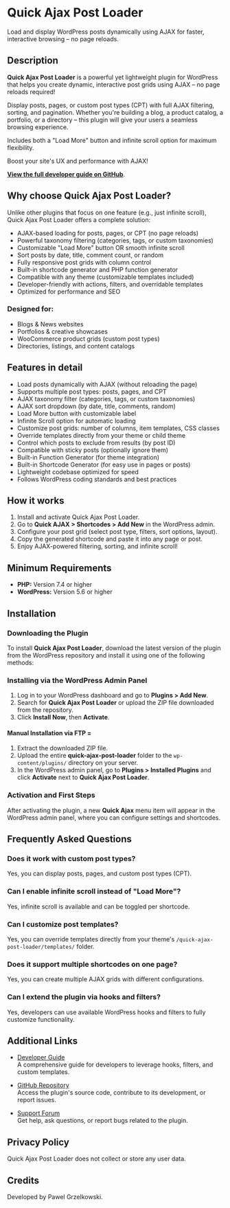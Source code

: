 # Quick Ajax Post Loader

Load and display WordPress posts dynamically using AJAX for faster, interactive browsing – no page reloads.

## Description

**Quick Ajax Post Loader** is a powerful yet lightweight plugin for WordPress that helps you create dynamic, interactive post grids using AJAX – no page reloads required!

Display posts, pages, or custom post types (CPT) with full AJAX filtering, sorting, and pagination. Whether you're building a blog, a product catalog, a portfolio, or a directory – this plugin will give your users a seamless browsing experience.

Includes both a "Load More" button and infinite scroll option for maximum flexibility.

Boost your site's UX and performance with AJAX!

**[View the full developer guide on GitHub](https://github.com/grzelkowski/quick-ajax-post-loader/blob/main/DEVELOPER_GUIDE.md)**.

## Why choose Quick Ajax Post Loader?

Unlike other plugins that focus on one feature (e.g., just infinite scroll), Quick Ajax Post Loader offers a complete solution:

* AJAX-based loading for posts, pages, or CPT (no page reloads)
* Powerful taxonomy filtering (categories, tags, or custom taxonomies)
* Customizable "Load More" button OR smooth infinite scroll
* Sort posts by date, title, comment count, or random
* Fully responsive post grids with column control
* Built-in shortcode generator and PHP function generator
* Compatible with any theme (customizable templates included)
* Developer-friendly with actions, filters, and overridable templates
* Optimized for performance and SEO

### Designed for:
- Blogs & News websites
- Portfolios & creative showcases
- WooCommerce product grids (custom post types)
- Directories, listings, and content catalogs

## Features in detail

* Load posts dynamically with AJAX (without reloading the page)
* Supports multiple post types: posts, pages, and CPT
* AJAX taxonomy filter (categories, tags, or custom taxonomies)
* AJAX sort dropdown (by date, title, comments, random)
* Load More button with customizable label
* Infinite Scroll option for automatic loading
* Customize post grids: number of columns, item templates, CSS classes
* Override templates directly from your theme or child theme
* Control which posts to exclude from results (by post ID)
* Compatible with sticky posts (optionally ignore them)
* Built-in Function Generator (for theme integration)
* Built-in Shortcode Generator (for easy use in pages or posts)
* Lightweight codebase optimized for speed
* Follows WordPress coding standards and best practices

## How it works

1. Install and activate Quick Ajax Post Loader.
2. Go to **Quick AJAX > Shortcodes > Add New** in the WordPress admin.
3. Configure your post grid (select post type, filters, sort options, layout).
4. Copy the generated shortcode and paste it into any page or post.
5. Enjoy AJAX-powered filtering, sorting, and infinite scroll!

## Minimum Requirements

- **PHP:** Version 7.4 or higher
- **WordPress:** Version 5.6 or higher

## Installation

### Downloading the Plugin
To install **Quick Ajax Post Loader**, download the latest version of the plugin from the WordPress repository and install it using one of the following methods:

### Installing via the WordPress Admin Panel
1. Log in to your WordPress dashboard and go to **Plugins > Add New**.
2. Search for **Quick Ajax Post Loader** or upload the ZIP file downloaded from the repository.
3. Click **Install Now**, then **Activate**.

#### Manual Installation via FTP =
1. Extract the downloaded ZIP file.
2. Upload the entire **quick-ajax-post-loader** folder to the `wp-content/plugins/` directory on your server.
3. In the WordPress admin panel, go to **Plugins > Installed Plugins** and click **Activate** next to **Quick Ajax Post Loader**.

### Activation and First Steps
After activating the plugin, a new **Quick Ajax** menu item will appear in the WordPress admin panel, where you can configure settings and shortcodes.

## Frequently Asked Questions

### Does it work with custom post types?
Yes, you can display posts, pages, and custom post types (CPT).

### Can I enable infinite scroll instead of "Load More"?
Yes, infinite scroll is available and can be toggled per shortcode.

### Can I customize post templates?
Yes, you can override templates directly from your theme's `/quick-ajax-post-loader/templates/` folder.

### Does it support multiple shortcodes on one page?
Yes, you can create multiple AJAX grids with different configurations.

### Can I extend the plugin via hooks and filters?
Yes, developers can use available WordPress hooks and filters to fully customize functionality.

## Additional Links

- [Developer Guide](https://github.com/grzelkowski/quick-ajax-post-loader/blob/main/DEVELOPER_GUIDE.md)  
  A comprehensive guide for developers to leverage hooks, filters, and custom templates.

- [GitHub Repository](https://github.com/grzelkowski/quick-ajax-post-loader/)  
  Access the plugin's source code, contribute to its development, or report issues.

- [Support Forum](https://wordpress.org/support/plugin/quick-ajax-post-loader)  
  Get help, ask questions, or report bugs related to the plugin.

## Privacy Policy

Quick Ajax Post Loader does not collect or store any user data.

## Credits

Developed by Pawel Grzelkowski.